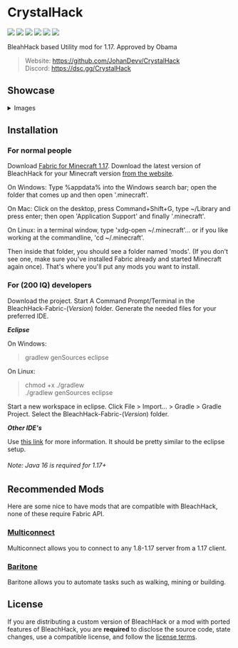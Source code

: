 
# CrystalHack
![](https://img.shields.io/github/downloads/JohanDevv/CrystalHack/total?style=flat-square)
![](https://img.shields.io/tokei/lines/github/JohanDevv/CrystalHack?style=flat-square)
![](https://img.shields.io/github/languages/code-size/JohanDevv/CrystalHack?style=flat-square)
![](https://img.shields.io/github/last-commit/JohanDevv/CrystalHack?style=flat-square)
![](https://img.shields.io/badge/daily%20commit-yes-blue?style=flat-square)
![](https://img.shields.io/discord/620600892718055434?style=flat-square)

BleahHack based Utility mod for 1.17.
Approved by Obama

> Website: https://github.com/JohanDevv/CrystalHack  
> Discord: https://dsc.gg/CrystalHack

## Showcase
<details>
 <summary>Images</summary>

 ![](https://res.bleachhack.org/images/ClickguiShowcase.jpg)

 ![](https://res.bleachhack.org/images/RenderShowcase.jpg)

</details>

## Installation
### For normal people

Download [Fabric for Minecraft 1.17](https://fabricmc.net/use/).
Download the latest version of BleachHack for your Minecraft version [from the website](https://bleachhack.org/).


On Windows: Type %appdata% into the Windows search bar; open the folder that comes up and then open '.minecraft'.

On Mac: Click on the desktop, press Command+Shift+G, type ~/Library and press enter; then open 'Application Support' and finally '.minecraft'.

On Linux: in a terminal window, type 'xdg-open ~/.minecraft'... or if you like working at the commandline, 'cd ~/.minecraft'.

Then inside that folder, you should see a folder named 'mods'. (If you don't see one, make sure you've installed Fabric already and started Minecraft again once).
That's where you'll put any mods you want to install.

### For (200 IQ) developers

Download the project.
Start A Command Prompt/Terminal in the BleachHack-Fabric-(*Version*) folder.
Generate the needed files for your preferred IDE.

***Eclipse***

  On Windows:
  > gradlew genSources eclipse
  
  On Linux:
  > chmod +x ./gradlew  
  >./gradlew genSources eclipse

  Start a new workspace in eclipse.
  Click File > Import... > Gradle > Gradle Project.
  Select the BleachHack-Fabric-(*Version*) folder.

***Other IDE's***

  Use [this link](https://fabricmc.net/wiki/tutorial:setup) for more information.
  It should be pretty similar to the eclipse setup.
  
###### *Note: Java 16 is required for 1.17+*

## Recommended Mods

Here are some nice to have mods that are compatible with BleachHack, none of these require Fabric API.

### [Multiconnect](https://github.com/Earthcomputer/multiconnect)
Multiconnect allows you to connect to any 1.8-1.17 server from a 1.17 client.

### [Baritone](https://github.com/cabaletta/baritone)
Baritone allows you to automate tasks such as walking, mining or building.

## License

If you are distributing a custom version of BleachHack or a mod with ported features of BleachHack, you are **required** to disclose the source code, state changes, use a compatible license, and follow the [license terms](https://github.com/BleachDrinker420/BleachHack/blob/master/LICENSE).
